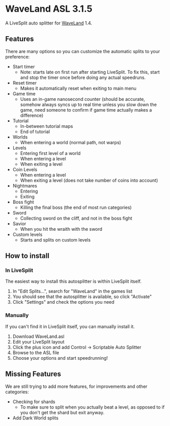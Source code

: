 # WaveLand ASL 3.1.5
A LiveSplit auto splitter for [WaveLand](http://rologfos.com/waveland) 1.4.

## Features
There are many options so you can customize the automatic splits to your preference:
 * Start timer
   * Note: starts late on first run after starting LiveSplit. To fix this, start and stop the timer once before doing any actual speedruns.
 * Reset timer
   * Makes it automatically reset when exiting to main menu
 * Game time
   * Uses an in-game nanosecond counter (should be accurate, somehow always syncs up to real time unless you slow down the game, need someone to confirm if game time actually makes a difference)
 * Tutorial
   * In-between tutorial maps
   * End of tutorial
 * Worlds
   * When entering a world (normal path, not warps)
 * Levels
   * Entering first level of a world
   * When entering a level
   * When exiting a level
 * Coin Levels
   * When entering a level
   * When exiting a level (does not take number of coins into account)
 * Nightmares
   * Entering
   * Exiting
 * Boss fight
   * Killing the final boss (the end of most run categories)
 * Sword
   * Collecting sword on the cliff, and not in the boss fight
 * Savior
   * When you hit the wraith with the sword
 * Custom levels
   * Starts and splits on custom levels

## How to install
### In LiveSplit
The easiest way to install this autosplitter is within LiveSplit itself.
 1. In "Edit Splits...", search for "WaveLand" in the games list
 2. You should see that the autosplitter is available, so click "Activate"
 3. Click "Settings" and check the options you need
### Manually
If you can't find it in LiveSplit itself, you can manually install it.
 1. Download WaveLand.asl
 2. Edit your LiveSplit layout
 3. Click the plus icon and add Control -> Scriptable Auto Splitter
 4. Browse to the ASL file
 5. Choose your options and start speedrunning!

## Missing Features
We are still trying to add more features, for improvements and other categories:
 * Checking for shards
   * To make sure to split when you actually beat a level, as opposed to if you don't get the shard but exit anyway.
 * Add Dark World splits
